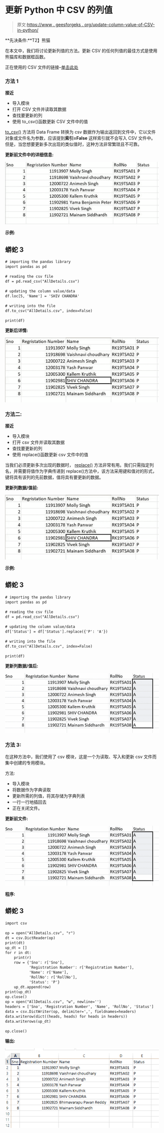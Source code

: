 # 更新 Python 中 CSV 的列值

> 原文:[https://www . geesforgeks . org/update-column-value-of-CSV-in-python/](https://www.geeksforgeeks.org/update-column-value-of-csv-in-python/)

**先决条件:**T2】熊猫

在本文中，我们将讨论更新列值的方法。更新 CSV 的任何列值的最佳方式是使用熊猫库和数据框函数。

正在使用的 CSV 文件的链接–[单击此处](https://drive.google.com/file/d/1qcZXxvgMEqcbzU40kYbm5YRlC_iMssQT/view?usp=sharing)

### **方法 1**

**接近**

*   导入模块
*   打开 CSV 文件并读取其数据
*   查找要更新的列
*   使用 to_csv()函数更新 CSV 文件中的值

[to_csv()](https://www.geeksforgeeks.org/python-pandas-series-to_csv/) 方法将 Data Frame 转换为 csv 数据作为输出返回到文件中，它以文件对象或文件名为参数，应该提到**索引=False** 这样索引就不会写入 CSV 文件中。但是，当您想要更新多次出现的类似值时，这种方法非常繁琐且不可靠。

**更新前文件中的详细信息:**

![](img/7ed88c19c56f83d95d8b3c0baa17ed47.png)

**示例:**

## 蟒蛇 3

```
# importing the pandas library
import pandas as pd

# reading the csv file
df = pd.read_csv("AllDetails.csv")

# updating the column value/data
df.loc[5, 'Name'] = 'SHIV CHANDRA'

# writing into the file
df.to_csv("AllDetails.csv", index=False)

print(df)
```

**更新后详情:**

![](img/21cb6ccb83b7425101ea8d3db09b837e.png)

### **方法二:**

**接近**

*   导入模块
*   打开 csv 文件并读取其数据
*   查找要更新的列
*   使用 replace()函数更新 csv 文件中的值

当我们必须更新多次出现的数据时， [replace()](https://www.geeksforgeeks.org/python-pandas-dataframe-replace/#:~:text=replace()%20function%20is%20used,as%20it%20has%20many%20variations.) 方法非常有用。我们只需指定列名，并需要将值作为字典传递到 replace()方法中，该方法采用键和值对的形式，键将具有该列的先前数据，值将具有要更新的数据。

**更新列数据/值前:**

![](img/21cb6ccb83b7425101ea8d3db09b837e.png)

**示例:**

## 蟒蛇 3

```
# importing the pandas library
import pandas as pd

# reading the csv file
df = pd.read_csv("AllDetails.csv")

# updating the column value/data
df['Status'] = df['Status'].replace({'P': 'A'})

# writing into the file
df.to_csv("AllDetails.csv", index=False)

print(df)
```

**更新列数据/值后:**

![](img/bcaf05103b8e2f8a11a54a3456f2ed54.png)

### 方法 3:

在这种方法中，我们使用了 csv 模块，这是一个为读取、写入和更新 csv 文件而集中创建的专用模块。

方法:

*   导入模块
*   将数据作为字典读取
*   更新所需的列值，将其存储为字典列表
*   一行一行地插回去
*   正在关闭文件。

**更新前文件:**

![](img/bcaf05103b8e2f8a11a54a3456f2ed54.png)

**程序:**

## 蟒蛇 3

```
import csv

op = open("AllDetails.csv", "r")
dt = csv.DictReader(op)
print(dt)
up_dt = []
for r in dt:
    print(r)
    row = {'Sno': r['Sno'],
           'Registration Number': r['Registration Number'],
           'Name': r['Name'],
           'RollNo': r['RollNo'],
           'Status': 'P'}
    up_dt.append(row)
print(up_dt)
op.close()
op = open("AllDetails.csv", "w", newline='')
headers = ['Sno', 'Registration Number', 'Name', 'RollNo', 'Status']
data = csv.DictWriter(op, delimiter=',', fieldnames=headers)
data.writerow(dict((heads, heads) for heads in headers))
data.writerows(up_dt)

op.close()
```

**输出:**

![](img/d0c67fd8cbb25349601785f72626deda.png)